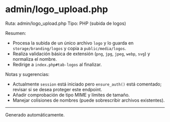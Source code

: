 # admin/logo_upload.php

Ruta: admin/logo_upload.php
Tipo: PHP (subida de logos)

Resumen:
- Procesa la subida de un único archivo `logo` y lo guarda en `storage/branding/logos` y copia a `public/media/logos`.
- Realiza validación básica de extensión (`png`, `jpg`, `jpeg`, `webp`, `svg`) y normaliza el nombre.
- Redirige a `index.php#tab-logos` al finalizar.

Notas y sugerencias:
- Actualmente `session` está iniciado pero `ensure_auth()` está comentado; revisar si se desea proteger este endpoint.
- Añadir comprobación de tipo MIME y límites de tamaño.
- Manejar colisiones de nombres (puede sobrescribir archivos existentes).

---
Generado automáticamente.